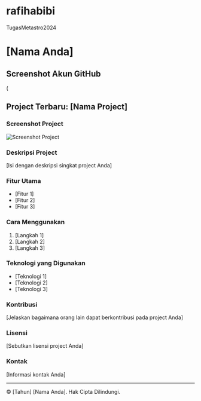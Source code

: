 # rafihabibi
TugasMetastro2024
# [Nama Anda]

## Screenshot Akun GitHub
(

## Project Terbaru: [Nama Project]

### Screenshot Project
![Screenshot Project](URL_SCREENSHOT_PROJECT)

### Deskripsi Project
[Isi dengan deskripsi singkat project Anda]

### Fitur Utama
- [Fitur 1]
- [Fitur 2]
- [Fitur 3]

### Cara Menggunakan
1. [Langkah 1]
2. [Langkah 2]
3. [Langkah 3]

### Teknologi yang Digunakan
- [Teknologi 1]
- [Teknologi 2]
- [Teknologi 3]

### Kontribusi
[Jelaskan bagaimana orang lain dapat berkontribusi pada project Anda]

### Lisensi
[Sebutkan lisensi project Anda]

### Kontak
[Informasi kontak Anda]

---
© [Tahun] [Nama Anda]. Hak Cipta Dilindungi.
